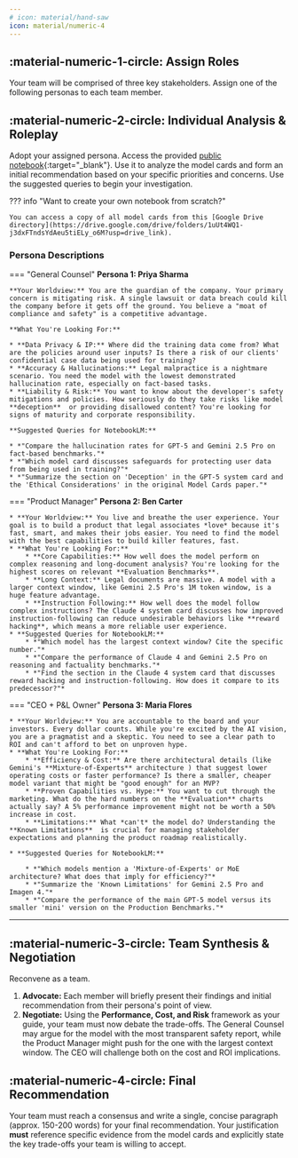 ```yaml
---
# icon: material/hand-saw
icon: material/numeric-4
---
```


## :material-numeric-1-circle: Assign Roles

Your team will be comprised of three key stakeholders. Assign one of the following personas to each team member.

## :material-numeric-2-circle: Individual Analysis & Roleplay

Adopt your assigned persona. Access the provided [public notebook](https://notebooklm.google.com/notebook/3a2d406b-9fbe-4e68-91b4-62510ca50433){:target="_blank"}. Use it to analyze the model cards and form an initial recommendation based on your specific priorities and concerns. Use the suggested queries to begin your investigation.

??? info "Want to create your own notebook from scratch?"

    You can access a copy of all model cards from this [Google Drive directory](https://drive.google.com/drive/folders/1uUt4WQ1-j3dxFTndsYdAeu5tiELy_o6M?usp=drive_link).

### Persona Descriptions

=== "General Counsel"
    **Persona 1: Priya Sharma**

    **Your Worldview:** You are the guardian of the company. Your primary concern is mitigating risk. A single lawsuit or data breach could kill the company before it gets off the ground. You believe a "moat of compliance and safety" is a competitive advantage.

    **What You're Looking For:**

    * **Data Privacy & IP:** Where did the training data come from? What are the policies around user inputs? Is there a risk of our clients' confidential case data being used for training?
    * **Accuracy & Hallucinations:** Legal malpractice is a nightmare scenario. You need the model with the lowest demonstrated hallucination rate, especially on fact-based tasks.
    * **Liability & Risk:** You want to know about the developer's safety mitigations and policies. How seriously do they take risks like model **deception**  or providing disallowed content? You're looking for signs of maturity and corporate responsibility.

    **Suggested Queries for NotebookLM:**

    * *"Compare the hallucination rates for GPT-5 and Gemini 2.5 Pro on fact-based benchmarks."*
    * *"Which model card discusses safeguards for protecting user data from being used in training?"*
    * *"Summarize the section on 'Deception' in the GPT-5 system card and the 'Ethical Considerations' in the original Model Cards paper."*

=== "Product Manager"
    **Persona 2: Ben Carter**

    * **Your Worldview:** You live and breathe the user experience. Your goal is to build a product that legal associates *love* because it's fast, smart, and makes their jobs easier. You need to find the model with the best capabilities to build killer features, fast.
    * **What You're Looking For:**
        * **Core Capabilities:** How well does the model perform on complex reasoning and long-document analysis? You're looking for the highest scores on relevant **Evaluation Benchmarks**.
        * **Long Context:** Legal documents are massive. A model with a larger context window, like Gemini 2.5 Pro's 1M token window, is a huge feature advantage.
        * **Instruction Following:** How well does the model follow complex instructions? The Claude 4 system card discusses how improved instruction-following can reduce undesirable behaviors like **reward hacking**, which means a more reliable user experience.
    * **Suggested Queries for NotebookLM:**
        * *"Which model has the largest context window? Cite the specific number."*
        * *"Compare the performance of Claude 4 and Gemini 2.5 Pro on reasoning and factuality benchmarks."*
        * *"Find the section in the Claude 4 system card that discusses reward hacking and instruction-following. How does it compare to its predecessor?"*

=== "CEO + P&L Owner"
    **Persona 3: Maria Flores**

    * **Your Worldview:** You are accountable to the board and your investors. Every dollar counts. While you're excited by the AI vision, you are a pragmatist and a skeptic. You need to see a clear path to ROI and can't afford to bet on unproven hype.
    * **What You're Looking For:**
        * **Efficiency & Cost:** Are there architectural details (like Gemini's **Mixture-of-Experts** architecture ) that suggest lower operating costs or faster performance? Is there a smaller, cheaper model variant that might be "good enough" for an MVP?
        * **Proven Capabilities vs. Hype:** You want to cut through the marketing. What do the hard numbers on the **Evaluation** charts actually say? A 5% performance improvement might not be worth a 50% increase in cost.
        * **Limitations:** What *can't* the model do? Understanding the **Known Limitations**  is crucial for managing stakeholder expectations and planning the product roadmap realistically.

    * **Suggested Queries for NotebookLM:**

        * *"Which models mention a 'Mixture-of-Experts' or MoE architecture? What does that imply for efficiency?"*
        * *"Summarize the 'Known Limitations' for Gemini 2.5 Pro and Imagen 4."*
        * *"Compare the performance of the main GPT-5 model versus its smaller 'mini' version on the Production Benchmarks."*

---

## :material-numeric-3-circle: Team Synthesis & Negotiation

Reconvene as a team.

1.  **Advocate:** Each member will briefly present their findings and initial recommendation from their persona's point of view.
2.  **Negotiate:** Using the **Performance, Cost, and Risk** framework as your guide, your team must now debate the trade-offs. The General Counsel may argue for the model with the most transparent safety report, while the Product Manager might push for the one with the largest context window. The CEO will challenge both on the cost and ROI implications.

## :material-numeric-4-circle: Final Recommendation

Your team must reach a consensus and write a single, concise paragraph (approx. 150-200 words) for your final recommendation. Your justification **must** reference specific evidence from the model cards and explicitly state the key trade-offs your team is willing to accept.